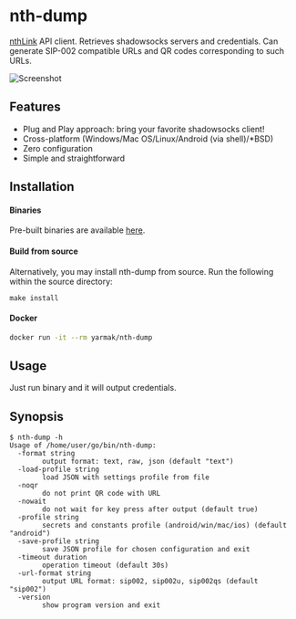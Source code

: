 # nth-dump

[nthLink](https://www.nthlink.com/) API client. Retrieves shadowsocks servers and credentials. Can generate SIP-002 compatible URLs and QR codes corresponding to such URLs.

![Screenshot](https://user-images.githubusercontent.com/3524671/184556478-aaffc263-13ff-4e6f-9b3f-2dfda87cf88b.png)

## Features

* Plug and Play approach: bring your favorite shadowsocks client!
* Cross-platform (Windows/Mac OS/Linux/Android (via shell)/\*BSD)
* Zero configuration
* Simple and straightforward

## Installation

#### Binaries

Pre-built binaries are available [here](https://github.com/Snawoot/nth-dump/releases/latest).

#### Build from source

Alternatively, you may install nth-dump from source. Run the following within the source directory:

```
make install
```

#### Docker

```sh
docker run -it --rm yarmak/nth-dump
```

## Usage

Just run binary and it will output credentials.

## Synopsis

```
$ nth-dump -h
Usage of /home/user/go/bin/nth-dump:
  -format string
    	output format: text, raw, json (default "text")
  -load-profile string
    	load JSON with settings profile from file
  -noqr
    	do not print QR code with URL
  -nowait
    	do not wait for key press after output (default true)
  -profile string
    	secrets and constants profile (android/win/mac/ios) (default "android")
  -save-profile string
    	save JSON profile for chosen configuration and exit
  -timeout duration
    	operation timeout (default 30s)
  -url-format string
    	output URL format: sip002, sip002u, sip002qs (default "sip002")
  -version
    	show program version and exit
```
